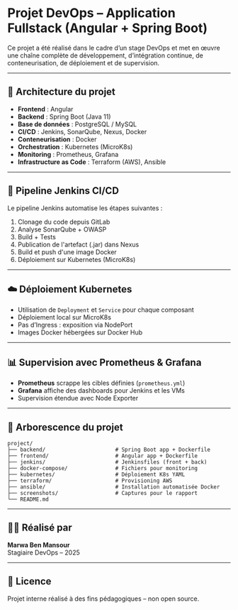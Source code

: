 # Projet DevOps – Application Fullstack (Angular + Spring Boot)

Ce projet a été réalisé dans le cadre d’un stage DevOps et met en œuvre une chaîne complète de développement, d’intégration continue, de conteneurisation, de déploiement et de supervision.

---

## 🧩 Architecture du projet

- **Frontend** : Angular
- **Backend** : Spring Boot (Java 11)
- **Base de données** : PostgreSQL / MySQL
- **CI/CD** : Jenkins, SonarQube, Nexus, Docker
- **Conteneurisation** : Docker
- **Orchestration** : Kubernetes (MicroK8s)
- **Monitoring** : Prometheus, Grafana
- **Infrastructure as Code** : Terraform (AWS), Ansible

---

## 🔄 Pipeline Jenkins CI/CD

Le pipeline Jenkins automatise les étapes suivantes :

1. Clonage du code depuis GitLab
2. Analyse SonarQube + OWASP
3. Build + Tests
4. Publication de l'artefact (.jar) dans Nexus
5. Build et push d'une image Docker
6. Déploiement sur Kubernetes (MicroK8s)

---

## ☁️ Déploiement Kubernetes

- Utilisation de `Deployment` et `Service` pour chaque composant
- Déploiement local sur MicroK8s
- Pas d’Ingress : exposition via NodePort
- Images Docker hébergées sur Docker Hub

---

## 📊 Supervision avec Prometheus & Grafana

- **Prometheus** scrappe les cibles définies (`prometheus.yml`)
- **Grafana** affiche des dashboards pour Jenkins et les VMs
- Supervision étendue avec Node Exporter

---

## 📁 Arborescence du projet

```
project/
├── backend/                      # Spring Boot app + Dockerfile
├── frontend/                     # Angular app + Dockerfile
├── jenkins/                      # Jenkinsfiles (front + back)
├── docker-compose/               # Fichiers pour monitoring
├── kubernetes/                   # Déploiement K8s YAML
├── terraform/                    # Provisioning AWS
├── ansible/                      # Installation automatisée Docker
├── screenshots/                  # Captures pour le rapport
└── README.md
```

---

## 👩‍💻 Réalisé par

**Marwa Ben Mansour**  
Stagiaire DevOps – 2025

---

## 📜 Licence

Projet interne réalisé à des fins pédagogiques – non open source.
